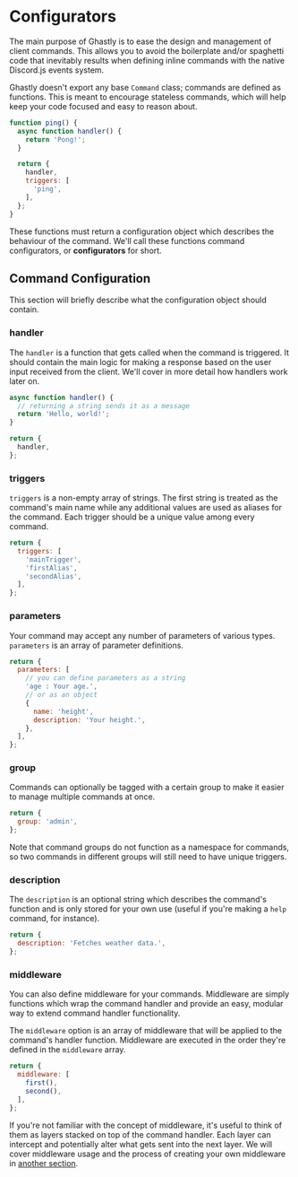 # Configurators
The main purpose of Ghastly is to ease the design and management of client commands. This allows you to avoid the boilerplate and/or spaghetti code that inevitably results when defining inline commands with the native Discord.js events system.

Ghastly doesn't export any base `Command` class; commands are defined as functions. This is meant to encourage stateless commands, which will help keep your code focused and easy to reason about.

```js
function ping() {
  async function handler() {
    return 'Pong!';
  }

  return {
    handler,
    triggers: [
      'ping',
    ],
  };
}
```

These functions must return a configuration object which describes the behaviour of the command. We'll call these functions command configurators, or **configurators** for short.

## Command Configuration
This section will briefly describe what the configuration object should contain.

### handler
The `handler` is a function that gets called when the command is triggered. It should contain the main logic for making a response based on the user input received from the client. We'll cover in more detail how handlers work later on.

```js
async function handler() {
  // returning a string sends it as a message
  return 'Hello, world!';
}

return {
  handler,
};
```

### triggers
`triggers` is a non-empty array of strings. The first string is treated as the command's main name while any additional values are used as aliases for the command. Each trigger should be a unique value among every command.

```js
return {
  triggers: [
    'mainTrigger',
    'firstAlias',
    'secondAlias',
  ],
};
```

### parameters
Your command may accept any number of parameters of various types. `parameters` is an array of parameter definitions.

```js
return {
  parameters: [
    // you can define parameters as a string
    'age : Your age.',
    // or as an object
    {
      name: 'height',
      description: 'Your height.',
    },
  ],
};
```

### group
Commands can optionally be tagged with a certain group to make it easier to manage multiple commands at once.

```js
return {
  group: 'admin',
};
```

Note that command groups do not function as a namespace for commands, so two commands in different groups will still need to have unique triggers.

### description
The `description` is an optional string which describes the command's function and is only stored for your own use (useful if you're making a `help` command, for instance).

```js
return {
  description: 'Fetches weather data.',
};
```

### middleware
You can also define middleware for your commands. Middleware are simply functions which wrap the command handler and provide an easy, modular way to extend command handler functionality.

The `middleware` option is an array of middleware that will be applied to the command's handler function. Middleware are executed in the order they're defined in the `middleware` array.

```js
return {
  middleware: [
    first(),
    second(),
  ],
};
```

If you're not familiar with the concept of middleware, it's useful to think of them as layers stacked on top of the command handler. Each layer can intercept and potentially alter what gets sent into the next layer. We will cover middleware usage and the process of creating your own middleware in [another section](middleware).
